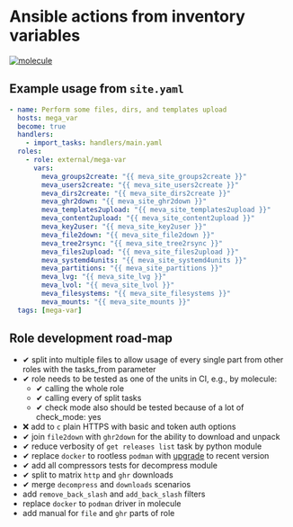 # Ansible actions from inventory variables

[![molecule](https://github.com/raven428/ansible-mega-var/actions/workflows/test-role.yaml/badge.svg)](https://github.com/raven428/ansible-mega-var/actions/workflows/test-role.yaml)

## Example usage from `site.yaml`

```yaml
- name: Perform some files, dirs, and templates upload
  hosts: mega_var
  become: true
  handlers:
    - import_tasks: handlers/main.yaml
  roles:
    - role: external/mega-var
      vars:
        meva_groups2create: "{{ meva_site_groups2create }}"
        meva_users2create: "{{ meva_site_users2create }}"
        meva_dirs2create: "{{ meva_site_dirs2create }}"
        meva_ghr2down: "{{ meva_site_ghr2down }}"
        meva_templates2upload: "{{ meva_site_templates2upload }}"
        meva_content2upload: "{{ meva_site_content2upload }}"
        meva_key2user: "{{ meva_site_key2user }}"
        meva_file2down: "{{ meva_site_file2down }}"
        meva_tree2rsync: "{{ meva_site_tree2rsync }}"
        meva_files2upload: "{{ meva_site_files2upload }}"
        meva_systemd4units: "{{ meva_site_systemd4units }}"
        meva_partitions: "{{ meva_site_partitions }}"
        meva_lvg: "{{ meva_site_lvg }}"
        meva_lvol: "{{ meva_site_lvol }}"
        meva_filesystems: "{{ meva_site_filesystems }}"
        meva_mounts: "{{ meva_site_mounts }}"
  tags: [mega-var]
```

## Role development road-map

- ✔ split into multiple files to allow usage of every single part from other roles with the tasks_from parameter
- ✔ role needs to be tested as one of the units in CI, e.g., by molecule:
  - ✔ calling the whole role
  - ✔ calling every of split tasks
  - ✔ check mode also should be tested because of a lot of check_mode: yes
- ❌ add to `c` plain HTTPS with basic and token auth options
- ✔ join `file2down` with `ghr2down` for the ability to download and unpack
- ✔ reduce verbosity of `get releases list` task by python module
- ✔ replace `docker` to rootless `podman` with [upgrade](https://github.com/raven428/container-images/blob/master/podman.sh) to recent version
- ✔ add all compressors tests for decompress module
- ✔ split to matrix `http` and `ghr` downloads
- ✔ merge `decompress` and `downloads` scenarios
- add `remove_back_slash` and `add_back_slash` filters
- replace `docker` to `podman` driver in molecule
- add manual for `file` and `ghr` parts of role
